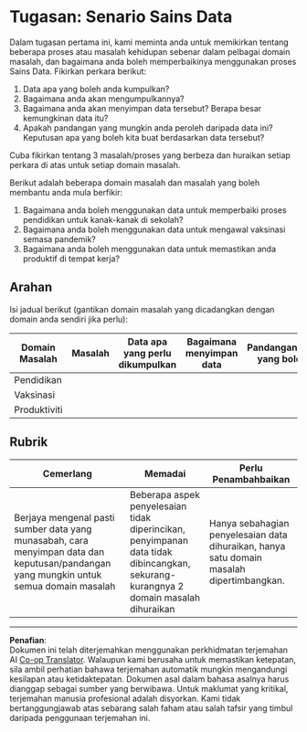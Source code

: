 <!--
CO_OP_TRANSLATOR_METADATA:
{
  "original_hash": "4e0f1773b9bee1be3b28f9fe2c71b3de",
  "translation_date": "2025-08-28T18:57:50+00:00",
  "source_file": "1-Introduction/01-defining-data-science/assignment.md",
  "language_code": "ms"
}
-->
# Tugasan: Senario Sains Data

Dalam tugasan pertama ini, kami meminta anda untuk memikirkan tentang beberapa proses atau masalah kehidupan sebenar dalam pelbagai domain masalah, dan bagaimana anda boleh memperbaikinya menggunakan proses Sains Data. Fikirkan perkara berikut:

1. Data apa yang boleh anda kumpulkan?
1. Bagaimana anda akan mengumpulkannya?
1. Bagaimana anda akan menyimpan data tersebut? Berapa besar kemungkinan data itu?
1. Apakah pandangan yang mungkin anda peroleh daripada data ini? Keputusan apa yang boleh kita buat berdasarkan data tersebut?

Cuba fikirkan tentang 3 masalah/proses yang berbeza dan huraikan setiap perkara di atas untuk setiap domain masalah.

Berikut adalah beberapa domain masalah dan masalah yang boleh membantu anda mula berfikir:

1. Bagaimana anda boleh menggunakan data untuk memperbaiki proses pendidikan untuk kanak-kanak di sekolah?
1. Bagaimana anda boleh menggunakan data untuk mengawal vaksinasi semasa pandemik?
1. Bagaimana anda boleh menggunakan data untuk memastikan anda produktif di tempat kerja?
## Arahan

Isi jadual berikut (gantikan domain masalah yang dicadangkan dengan domain anda sendiri jika perlu):

| Domain Masalah | Masalah | Data apa yang perlu dikumpulkan | Bagaimana menyimpan data | Pandangan/keputusan yang boleh dibuat | 
|----------------|---------|-------------------------------|--------------------------|---------------------------------------|
| Pendidikan | | | | |
| Vaksinasi | | | | |
| Produktiviti | | | | |

## Rubrik

Cemerlang | Memadai | Perlu Penambahbaikan
--- | --- | -- |
Berjaya mengenal pasti sumber data yang munasabah, cara menyimpan data dan keputusan/pandangan yang mungkin untuk semua domain masalah | Beberapa aspek penyelesaian tidak diperincikan, penyimpanan data tidak dibincangkan, sekurang-kurangnya 2 domain masalah dihuraikan | Hanya sebahagian penyelesaian data dihuraikan, hanya satu domain masalah dipertimbangkan.

---

**Penafian**:  
Dokumen ini telah diterjemahkan menggunakan perkhidmatan terjemahan AI [Co-op Translator](https://github.com/Azure/co-op-translator). Walaupun kami berusaha untuk memastikan ketepatan, sila ambil perhatian bahawa terjemahan automatik mungkin mengandungi kesilapan atau ketidaktepatan. Dokumen asal dalam bahasa asalnya harus dianggap sebagai sumber yang berwibawa. Untuk maklumat yang kritikal, terjemahan manusia profesional adalah disyorkan. Kami tidak bertanggungjawab atas sebarang salah faham atau salah tafsir yang timbul daripada penggunaan terjemahan ini.